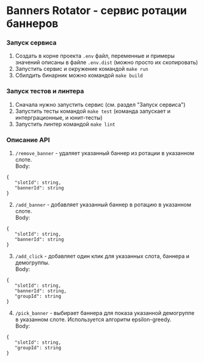 # Banners Rotator - сервис ротации баннеров

### Запуск сервиса
1. Создать в корне проекта `.env` файл, переменные и примеры значений описаны в файле `.env.dist` (можно просто их скопировать)
2. Запустить сервис и окружение командой  `make run`
3. Сбилдить бинарник можно командой `make build`

### Запуск тестов и линтера
1. Сначала нужно запустить сервис (см. раздел "Запуск сервиса")
2. Запустить тесты командой `make test` (команда запускает и интерграционные, и юнит-тесты)
3. Запустить линтер командой `make lint`

### Описание API
1. `/remove_banner` - удаляет указанный баннер из ротации в указанном слоте.  
Body:
```
{
   "slotId": string,
   "bannerId": string
}
```
2. `/add_banner` - добавляет указанный баннер в ротацию в указанном слоте.  
Body:
```
{
   "slotId": string,
   "bannerId": string
}
```
3. `/add_click` - добавляет один клик для указанных слота, баннера и демогруппы.  
Body:
```
{
   "slotId": string,
   "bannerId": string,
   "groupId": string
}
```
4. `/pick_banner` - выбирает баннера для показа указанной демогруппе в указанном слоте. Используется алгоритм epsilon-greedy.  
Body:
```
{
   "slotId": string,
   "groupId": string
}
```
